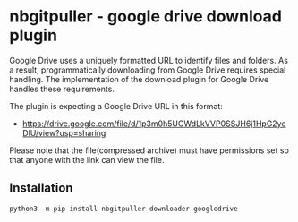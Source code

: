 # nbgitpuller - google drive download plugin

Google Drive uses a uniquely formatted URL to identify files and folders. As a result,
programmatically downloading from Google Drive requires special handling. The
implementation of the download plugin for Google Drive handles these requirements.

The plugin is expecting a Google Drive URL in this format:
- https://drive.google.com/file/d/1p3m0h5UGWdLkVVP0SSJH6j1HpG2yeDlU/view?usp=sharing

Please note that the file(compressed archive) must have permissions set so that anyone
with the link can view the file.

## Installation

```shell
python3 -m pip install nbgitpuller-downloader-googledrive
```
